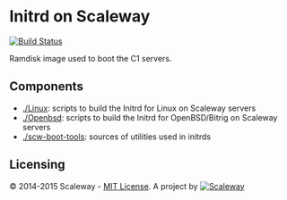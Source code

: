 # Initrd on Scaleway
[![Build Status](https://travis-ci.org/scaleway/initrd.svg?branch=master)](https://travis-ci.org/scaleway/initrd)

Ramdisk image used to boot the C1 servers.

## Components

- [./Linux](https://github.com/scaleway/initrd/tree/master/Linux): scripts to build the Initrd for Linux on Scaleway servers
- [./Openbsd](https://github.com/scaleway/initrd/tree/master/Openbsd): scripts to build the Initrd for OpenBSD/Bitrig on Scaleway servers
- [./scw-boot-tools](https://github.com/scaleway/initrd/tree/master/scw-boot-tools): sources of utilities used in initrds

## Licensing

© 2014-2015 Scaleway - [MIT License](https://github.com/scaleway/image-tools/blob/master/LICENSE.md).
A project by [![Scaleway](https://avatars1.githubusercontent.com/u/5185491?v=3&s=42)](https://www.scaleway.com/)
